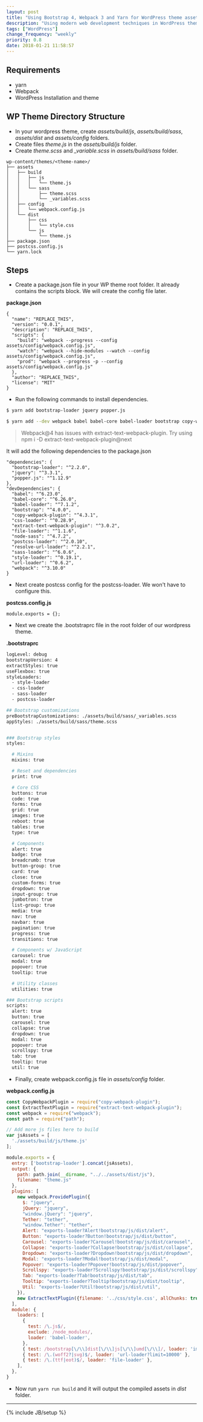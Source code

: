```yaml
---
layout: post
title: "Using Bootstrap 4, Webpack 3 and Yarn for WordPress theme assets"
description: "Using modern web development techniques in WordPress theme development and asset management."
tags: ["WordPress"]
change_frequency: "weekly"
priority: 0.8
date: 2018-01-21 11:58:57
---
```


## Requirements

- yarn
- Webpack
- WordPress Installation and theme

## WP Theme Directory Structure

* In your wordpress theme, create *assets/build/js*, *assets/build/sass*, *assets/dist* and *assets/config* folders.
* Create files *theme.js* in the *assets/build/js* folder.
* Create  *theme.scss* and *_variable.scss* in *assets/build/sass* folder.

```
wp-content/themes/<theme-name>/
├── assets
│   ├── build
│   │   ├── js
│   │   │   └── theme.js
│   │   └── sass
│   │       ├── theme.scss
│   │       └── _variables.scss
│   ├── config
│   │   └── webpack.config.js
│   └── dist
│       ├── css
│       │   └── style.css
│       └── js
│           └── theme.js
├── package.json
├── postcss.config.js
└── yarn.lock
```

## Steps

* Create a package.json file in your WP theme root folder. It already contains the scripts block. We will create the config file later.

**package.json**

```
{
  "name": "REPLACE_THIS",
  "version": "0.0.1",
  "description": "REPLACE_THIS",
  "scripts": {
    "build": "webpack --progress --config assets/config/webpack.config.js",
    "watch": "webpack --hide-modules --watch --config assets/config/webpack.config.js",
    "prod": "webpack --progress -p --config assets/config/webpack.config.js"
  },
  "author": "REPLACE_THIS",
  "license": "MIT"
}
```

* Run the following commands to install dependencies.

```bash
$ yarn add bootstrap-loader jquery popper.js

$ yarn add --dev webpack babel babel-core babel-loader bootstrap copy-webpack-plugin css-loader extract-text-webpack-plugin node-sass postcss-loader resolve-url-loader url-loader style-loader sass-loader
```

> Webpack@4 has issues with extract-text-webpack-plugin. Try using npm i -D extract-text-webpack-plugin@next


It will add the following dependencies to the package.json

```
"dependencies": {
  "bootstrap-loader": "^2.2.0",
  "jquery": "^3.3.1",
  "popper.js": "^1.12.9"
},
"devDependencies": {
  "babel": "^6.23.0",
  "babel-core": "^6.26.0",
  "babel-loader": "^7.1.2",
  "bootstrap": "^4.0.0",
  "copy-webpack-plugin": "^4.3.1",
  "css-loader": "^0.28.9",
  "extract-text-webpack-plugin": "^3.0.2",
  "file-loader": "^1.1.6",
  "node-sass": "^4.7.2",
  "postcss-loader": "^2.0.10",
  "resolve-url-loader": "^2.2.1",
  "sass-loader": "^6.0.6",
  "style-loader": "^0.19.1",
  "url-loader": "^0.6.2",
  "webpack": "^3.10.0"
}
```

* Next create postcss config for the postcss-loader. We won't have to configure this.

**postcss.config.js**

```
module.exports = {};
```

* Next we create the .bootstraprc file in the root folder of our wordpress theme.

**.bootstraprc**

```bash
logLevel: debug
bootstrapVersion: 4
extractStyles: true
useFlexbox: true
styleLoaders:
  - style-loader
  - css-loader
  - sass-loader
  - postcss-loader

## Bootstrap customizations
preBootstrapCustomizations: ./assets/build/sass/_variables.scss
appStyles: ./assets/build/sass/theme.scss


### Bootstrap styles
styles:

  # Mixins
  mixins: true

  # Reset and dependencies
  print: true

  # Core CSS
  buttons: true
  code: true
  forms: true
  grid: true
  images: true
  reboot: true
  tables: true
  type: true

  # Components
  alert: true
  badge: true
  breadcrumb: true
  button-group: true
  card: true
  close: true
  custom-forms: true
  dropdown: true
  input-group: true
  jumbotron: true
  list-group: true
  media: true
  nav: true
  navbar: true
  pagination: true
  progress: true
  transitions: true

  # Components w/ JavaScript
  carousel: true
  modal: true
  popover: true
  tooltip: true

  # Utility classes
  utilities: true

### Bootstrap scripts
scripts:
  alert: true
  button: true
  carousel: true
  collapse: true
  dropdown: true
  modal: true
  popover: true
  scrollspy: true
  tab: true
  tooltip: true
  util: true
```

* Finally, create webpack.config.js file in *assets/config* folder.

**webpack.config.js**

```javascript
const CopyWebpackPlugin = require("copy-webpack-plugin");
const ExtractTextPlugin = require("extract-text-webpack-plugin");
const webpack = require("webpack");
const path = require("path");

// Add more js files here to build
var jsAssets = [
  './assets/build/js/theme.js'
];

module.exports = {
  entry: ['bootstrap-loader'].concat(jsAssets),
  output: {
    path: path.join(__dirname, "../../assets/dist/js"),
    filename: "theme.js"
  },
  plugins: [
    new webpack.ProvidePlugin({
      $: "jquery",
      jQuery: "jquery",
      "window.jQuery": "jquery",
      Tether: "tether",
      "window.Tether": "tether",
      Alert: "exports-loader?Alert!bootstrap/js/dist/alert",
      Button: "exports-loader?Button!bootstrap/js/dist/button",
      Carousel: "exports-loader?Carousel!bootstrap/js/dist/carousel",
      Collapse: "exports-loader?Collapse!bootstrap/js/dist/collapse",
      Dropdown: "exports-loader?Dropdown!bootstrap/js/dist/dropdown",
      Modal: "exports-loader?Modal!bootstrap/js/dist/modal",
      Popover: "exports-loader?Popover!bootstrap/js/dist/popover",
      Scrollspy: "exports-loader?Scrollspy!bootstrap/js/dist/scrollspy",
      Tab: "exports-loader?Tab!bootstrap/js/dist/tab",
      Tooltip: "exports-loader?Tooltip!bootstrap/js/dist/tooltip",
      Util: "exports-loader?Util!bootstrap/js/dist/util",
    }),
    new ExtractTextPlugin({filename: '../css/style.css', allChunks: true})
  ],
  module: {
    loaders: [
      {
        test: /\.js$/,
        exclude: /node_modules/,
        loader: 'babel-loader',
      },
      { test: /bootstrap[\/\\]dist[\/\\]js[\/\\]umd[\/\\]/, loader: 'imports-loader?jQuery=jquery' },
      { test: /\.(woff2?|svg)$/, loader: 'url-loader?limit=10000' },
      { test: /\.(ttf|eot)$/, loader: 'file-loader' },
    ],
  },
}

```

* Now run `yarn run build` and it will output the compiled assets in *dist* folder.


****

{% include JB/setup %}
